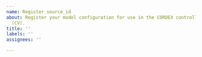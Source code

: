 ```yaml
---
name: Register source_id
about: Register your model configuration for use in the CORDEX controlled vocabulary
  (CV).
title: ''
labels: ''
assignees: ''

---
```


